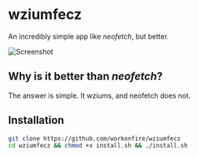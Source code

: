 # wziumfecz

An incredibly simple app like *neofetch*, but better.

![Screenshot](https://i.imgur.com/38YXKBL.png)

## Why is it better than *neofetch*?
The answer is simple. It wziums, and neofetch does not.

## Installation
```sh
git clone https://github.com/workonfire/wziumfecz
cd wziumfecz && chmod +x install.sh && ./install.sh
```
